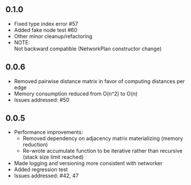 ## 0.1.0
- Fixed type index error #57
- Added fake node test #60
- Other minor cleanup/refactoring
- NOTE:  
    Not backward compatible (NetworkPlan constructor change)

## 0.0.6
- Removed pairwise distance matrix in favor of computing distances per edge
- Memory consumption reduced from O(n^2) to O(n)
- Issues addressed:  #50

## 0.0.5

- Performance improvements:
    - Removed dependency on adjacency matrix materializing (memory reduction)
    - Re-wrote accumulate function to be iterative rather than recursive (stack size limit reached)
- Made logging and versioning more consistent with networker
- Added regression test
- Issues addressed:
    #42, 47


